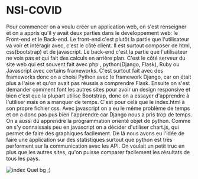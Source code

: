 # NSI-COVID
Pour commencer on a voulu créer un application web, on s'est renseigner et on a appris qu'il y avait deux parties dans le developpement web: le Front-end et le Back-end. Le front-end c'est plutôt la partie que l'utilisateur va voir et intéragir avec, c'est le côté client. Il est surtout composer de html, css(bootstrap) et de javascript. Le back-end c'est la partie que l'utilisateur ne vois pas et qui fait des calculs en arrière plan. C'est le côté serveur du site web qui est souvent fait avec php , python(Django, Flask), Ruby ou Javascript avec certains frameworks. C'est surtout fait avec des frameworks donc on a choisi Python avec le framework Django, car on était plus a l'aise et qu'on avait pas réussis a comprendre Flask. Ensuite on s'est demander comment font les autres sites pour avoir un design responsive et bien c'est que la plupart utilise Bootstrap, donc on a essayer d'apprendre à l'utiliser mais on a manquer de temps. C'est pour celà que le index.html à son propre fichier css. Avec javascript on a eu le même problème de temps et on a donc pas pus bien l'apprendre car Django nous a pris trop de temps. On a aussi dû apprendre la programmation orienté objet de python. Comme on s'y connaissais peu en javascript on a décider d'utiliser chart.js, qui permet de faire des graphiques facilement. De là nous avons eu l'idée de faire une application sur des statistiques surtout que python est très performent sur la communication avec les API. On voulait un petit truc en plus que les autres sites, qu'on puisse comparer facilement les résultats de tous les pays.

![index](https://user-images.githubusercontent.com/49432032/116346885-65ae3180-a7eb-11eb-9313-c09457fc65a8.png)
Quel bg ;)
